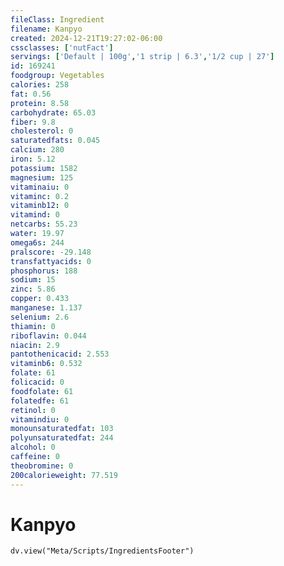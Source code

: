 ```yaml
---
fileClass: Ingredient
filename: Kanpyo
created: 2024-12-21T19:27:02-06:00
cssclasses: ['nutFact']
servings: ['Default | 100g','1 strip | 6.3','1/2 cup | 27']
id: 169241
foodgroup: Vegetables
calories: 258
fat: 0.56
protein: 8.58
carbohydrate: 65.03
fiber: 9.8
cholesterol: 0
saturatedfats: 0.045
calcium: 280
iron: 5.12
potassium: 1582
magnesium: 125
vitaminaiu: 0
vitaminc: 0.2
vitaminb12: 0
vitamind: 0
netcarbs: 55.23
water: 19.97
omega6s: 244
pralscore: -29.148
transfattyacids: 0
phosphorus: 188
sodium: 15
zinc: 5.86
copper: 0.433
manganese: 1.137
selenium: 2.6
thiamin: 0
riboflavin: 0.044
niacin: 2.9
pantothenicacid: 2.553
vitaminb6: 0.532
folate: 61
folicacid: 0
foodfolate: 61
folatedfe: 61
retinol: 0
vitamindiu: 0
monounsaturatedfat: 103
polyunsaturatedfat: 244
alcohol: 0
caffeine: 0
theobromine: 0
200calorieweight: 77.519
---
```


# Kanpyo

```dataviewjs
dv.view("Meta/Scripts/IngredientsFooter")
```